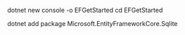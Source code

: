 dotnet new console -o EFGetStarted
cd EFGetStarted

dotnet add package Microsoft.EntityFrameworkCore.Sqlite
